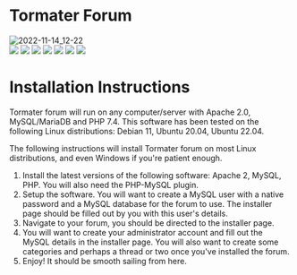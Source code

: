 # Tormater Forum
![2022-11-14_12-22](https://user-images.githubusercontent.com/115832947/201758181-e6fbb859-45ef-415b-a45f-6335a8c00d97.png)<br/>
![](https://img.shields.io/badge/PHP-v7.4+-8892be.svg) ![](https://img.shields.io/github/license/tormater/tormater-forum) ![](https://img.shields.io/github/v/release/tormater/tormater-forum) ![](https://img.shields.io/github/languages/code-size/tormater/tormater-forum) ![](https://img.shields.io/github/downloads/tormater/tormater-forum/total) ![](https://img.shields.io/github/issues/tormater/tormater-forum) ![](https://img.shields.io/badge/tormater-yes-yellowgreen)
# Installation Instructions
Tormater forum will run on any computer/server with Apache 2.0, MySQL/MariaDB and PHP 7.4.
This software has been tested on the following Linux distributions: Debian 11, Ubuntu 20.04, Ubuntu 22.04.

The following instructions will install Tormater forum on most Linux distributions, and even Windows if you're patient enough.

1. Install the latest versions of the following software: Apache 2, MySQL, PHP. You will also need the PHP-MySQL plugin.
2. Setup the software. You will want to create a MySQL user with a native password and a MySQL database for the forum to use. The installer page should be filled out by you with this user's details.
3. Navigate to your forum, you should be directed to the installer page.
4. You will want to create your administrator account and fill out the MySQL details in the installer page. You will also want to create some categories and perhaps a thread or two once you've installed the forum.
5. Enjoy! It should be smooth sailing from here.

